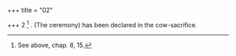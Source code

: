 +++
title = "02"

+++
2 [^2] . (The ceremony) has been declared in the cow-sacrifice.


[^2]:  See above, chap. 8, 15.
